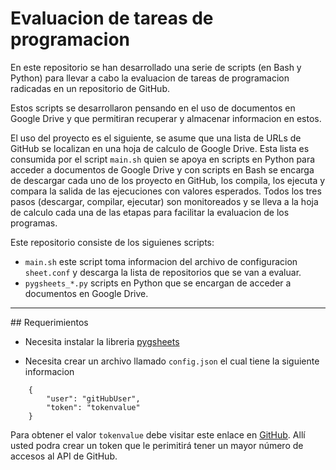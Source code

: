 # Evaluacion de tareas de programacion

En este repositorio se han desarrollado una serie de scripts (en Bash y Python)
para llevar a cabo la evaluacion de tareas de programacion radicadas en un 
repositorio de GitHub. 

Estos scripts se desarrollaron pensando en el uso de documentos en Google Drive 
y que permitiran recuperar y almacenar informacion en estos.

El uso del proyecto es el siguiente, se asume que una lista de URLs de GitHub
se localizan en una hoja de calculo de Google Drive. 
Esta lista es consumida por el script `main.sh` quien se apoya en scripts en
Python para acceder a documentos de Google Drive y con scripts en Bash se 
encarga de descargar cada uno de los proyecto en GitHub, los compila, los 
ejecuta y compara la salida de las ejecuciones con valores esperados. 
Todos los tres pasos (descargar, compilar, ejecutar) son monitoreados y se 
lleva a la hoja de calculo cada una de las etapas para facilitar la evaluacion
de los programas.

Este repositorio consiste de los siguienes scripts:

* `main.sh` este script toma informacion del archivo de configuracion 
`sheet.conf` y descarga la lista de repositorios que se van a evaluar.
* `pygsheets_*.py` scripts en Python que se encargan de acceder a documentos
en Google Drive. 

---

## Requerimientos

- Necesita instalar la libreria [pygsheets](https://github.com/nithinmurali/pygsheets)

- Necesita crear un archivo llamado `config.json` el cual tiene la siguiente informacion

```
	{
		"user": "gitHubUser",
		"token": "tokenvalue"
	}
```

Para obtener el valor `tokenvalue` debe visitar este enlace en [GitHub](https://github.com/settings/tokens/new). 
Allí usted podra crear un token que le perimitirá tener un mayor número de accesos al API de GitHub.
